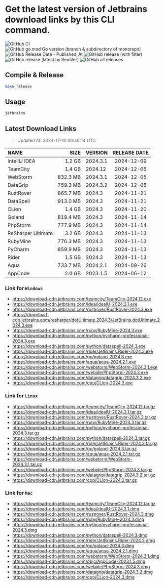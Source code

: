 # Get the latest version of Jetbrains download links by this CLI command.

![GitHub CI](https://github.com/designinlife/jetbrains/actions/workflows/ci.yml/badge.svg)
![GitHub go.mod Go version (branch & subdirectory of monorepo)](https://img.shields.io/github/go-mod/go-version/designinlife/jetbrains/master)
![GitHub Release Date - Published_At](https://img.shields.io/github/release-date/designinlife/jetbrains)
![GitHub release (with filter)](https://img.shields.io/github/v/release/designinlife/jetbrains)
![GitHub release (latest by SemVer)](https://img.shields.io/github/downloads/designinlife/jetbrains/v1.1.10/total)
![GitHub all releases](https://img.shields.io/github/downloads/designinlife/jetbrains/total)

## Compile & Release

```bash
make release
```

## Usage

```bash
jetbrains
```

## Latest Download Links

> Updated At: 2024-12-10 00:46:14 UTC

| NAME | SIZE | VERSION | RELEASE DATE |
| :-- | --: | :-- | :--: |
| IntelliJ IDEA | 1.2 GB | 2024.3.1 | 2024-12-09 |
| TeamCity | 1.4 GB | 2024.12 | 2024-12-05 |
| WebStorm | 832.3 MB | 2024.3.1 | 2024-12-05 |
| DataGrip | 759.3 MB | 2024.3.2 | 2024-12-05 |
| RustRover | 865.7 MB | 2024.3 | 2024-11-21 |
| DataSpell | 913.0 MB | 2024.3 | 2024-11-21 |
| CLion | 1.4 GB | 2024.3 | 2024-11-20 |
| Goland | 819.4 MB | 2024.3 | 2024-11-14 |
| PhpStorm | 777.9 MB | 2024.3 | 2024-11-14 |
| ReSharper Ultimate | 3.2 GB | 2024.3 | 2024-11-13 |
| RubyMine | 776.3 MB | 2024.3 | 2024-11-13 |
| PyCharm | 859.9 MB | 2024.3 | 2024-11-13 |
| Rider | 1.5 GB | 2024.3 | 2024-11-13 |
| Aqua | 733.7 MB | 2024.2.1 | 2024-09-26 |
| AppCode | 2.0 GB | 2023.1.5 | 2024-06-12 |

### Link for `Windows`

* <https://download-cdn.jetbrains.com/teamcity/TeamCity-2024.12.exe>
* <https://download-cdn.jetbrains.com/idea/ideaIU-2024.3.1.exe>
* <https://download-cdn.jetbrains.com/rustrover/RustRover-2024.3.exe>
* <https://download-cdn.jetbrains.com/resharper/dotUltimate.2024.3/JetBrains.dotUltimate.2024.3.exe>
* <https://download-cdn.jetbrains.com/ruby/RubyMine-2024.3.exe>
* <https://download-cdn.jetbrains.com/python/pycharm-professional-2024.3.exe>
* <https://download-cdn.jetbrains.com/python/dataspell-2024.3.exe>
* <https://download-cdn.jetbrains.com/rider/JetBrains.Rider-2024.3.exe>
* <https://download-cdn.jetbrains.com/go/goland-2024.3.exe>
* <https://download-cdn.jetbrains.com/aqua/aqua-2024.2.1.exe>
* <https://download-cdn.jetbrains.com/webstorm/WebStorm-2024.3.1.exe>
* <https://download-cdn.jetbrains.com/webide/PhpStorm-2024.3.exe>
* <https://download-cdn.jetbrains.com/datagrip/datagrip-2024.3.2.exe>
* <https://download-cdn.jetbrains.com/cpp/CLion-2024.3.exe>

### Link for `Linux`

* <https://download-cdn.jetbrains.com/teamcity/TeamCity-2024.12.tar.gz>
* <https://download-cdn.jetbrains.com/idea/ideaIU-2024.3.1.tar.gz>
* <https://download-cdn.jetbrains.com/rustrover/RustRover-2024.3.tar.gz>
* <https://download-cdn.jetbrains.com/ruby/RubyMine-2024.3.tar.gz>
* <https://download-cdn.jetbrains.com/python/pycharm-professional-2024.3.tar.gz>
* <https://download-cdn.jetbrains.com/python/dataspell-2024.3.tar.gz>
* <https://download-cdn.jetbrains.com/rider/JetBrains.Rider-2024.3.tar.gz>
* <https://download-cdn.jetbrains.com/go/goland-2024.3.tar.gz>
* <https://download-cdn.jetbrains.com/aqua/aqua-2024.2.1.tar.gz>
* <https://download-cdn.jetbrains.com/webstorm/WebStorm-2024.3.1.tar.gz>
* <https://download-cdn.jetbrains.com/webide/PhpStorm-2024.3.tar.gz>
* <https://download-cdn.jetbrains.com/datagrip/datagrip-2024.3.2.tar.gz>
* <https://download-cdn.jetbrains.com/cpp/CLion-2024.3.tar.gz>

### Link for `Mac`

* <https://download-cdn.jetbrains.com/teamcity/TeamCity-2024.12.tar.gz>
* <https://download-cdn.jetbrains.com/idea/ideaIU-2024.3.1.dmg>
* <https://download-cdn.jetbrains.com/rustrover/RustRover-2024.3.dmg>
* <https://download-cdn.jetbrains.com/ruby/RubyMine-2024.3.dmg>
* <https://download-cdn.jetbrains.com/python/pycharm-professional-2024.3.dmg>
* <https://download-cdn.jetbrains.com/python/dataspell-2024.3.dmg>
* <https://download-cdn.jetbrains.com/rider/JetBrains.Rider-2024.3.dmg>
* <https://download-cdn.jetbrains.com/go/goland-2024.3.dmg>
* <https://download-cdn.jetbrains.com/aqua/aqua-2024.2.1.dmg>
* <https://download-cdn.jetbrains.com/webstorm/WebStorm-2024.3.1.dmg>
* <https://download-cdn.jetbrains.com/objc/AppCode-2023.1.5.dmg>
* <https://download-cdn.jetbrains.com/webide/PhpStorm-2024.3.dmg>
* <https://download-cdn.jetbrains.com/datagrip/datagrip-2024.3.2.dmg>
* <https://download-cdn.jetbrains.com/cpp/CLion-2024.3.dmg>
